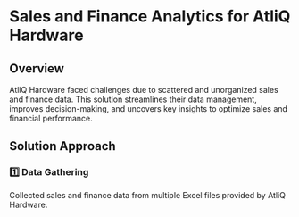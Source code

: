# Sales and Finance Analytics for AtliQ Hardware

## Overview
AtliQ Hardware faced challenges due to scattered and unorganized sales and finance data. This solution streamlines their data management, improves decision-making, and uncovers key insights to optimize sales and financial performance.

## Solution Approach

### 1️⃣ Data Gathering
Collected sales and finance data from multiple Excel files provided by AtliQ Hardware.
